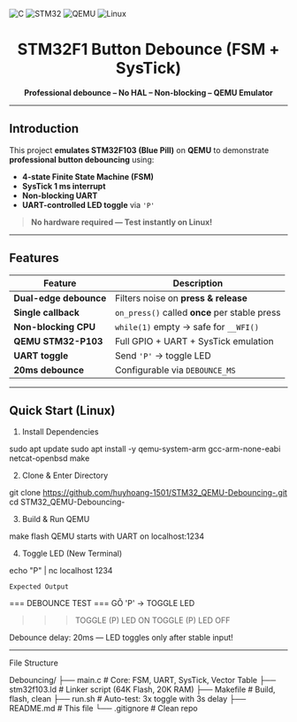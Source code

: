 ![C](https://img.shields.io/badge/C-00599C.svg?style=for-the-badge&logo=c&logoColor=white)
![STM32](https://img.shields.io/badge/STM32-F103-000000.svg?style=for-the-badge&logo=stmicroelectronics&logoColor=white)
![QEMU](https://img.shields.io/badge/QEMU-Emulator-FF6600.svg?style=for-the-badge&logo=qemu&logoColor=white)
![Linux](https://img.shields.io/badge/Linux-Ready-FCC624.svg?style=for-the-badge&logo=linux&logoColor=black)

<div align="center">
  <h1>STM32F1 Button Debounce (FSM + SysTick)</h1>
  <p><strong>Professional debounce – No HAL – Non-blocking – QEMU Emulator</strong></p>
</div>

---

## Introduction

This project **emulates STM32F103 (Blue Pill)** on **QEMU** to demonstrate **professional button debouncing** using:

- **4-state Finite State Machine (FSM)**
- **SysTick 1 ms interrupt**
- **Non-blocking UART**
- **UART-controlled LED toggle** via `'P'`

> **No hardware required — Test instantly on Linux!**

---

## Features

| Feature              | Description |
|----------------------|-----------|
| **Dual-edge debounce** | Filters noise on **press & release** |
| **Single callback**    | `on_press()` called **once** per stable press |
| **Non-blocking CPU**   | `while(1)` empty → safe for `__WFI()` |
| **QEMU STM32-P103**    | Full GPIO + UART + SysTick emulation |
| **UART toggle**        | Send `'P'` → toggle LED |
| **20ms debounce**      | Configurable via `DEBOUNCE_MS` |

---

## Quick Start (Linux)


1. Install Dependencies

sudo apt update
sudo apt install -y qemu-system-arm gcc-arm-none-eabi netcat-openbsd make

2. Clone & Enter Directory

git clone https://github.com/huyhoang-1501/STM32_QEMU-Debouncing-.git
cd STM32_QEMU-Debouncing-

3. Build & Run QEMU

make flash
QEMU starts with UART on localhost:1234

4. Toggle LED (New Terminal)

echo "P" | nc localhost 1234

    Expected Output
=== DEBOUNCE TEST ===
GÕ 'P' → TOGGLE LED 
>>> TOGGLE (P)
LED ON
>>> TOGGLE (P)
LED OFF

Debounce delay: 20ms — LED toggles only after stable input!

---

File Structure

Debouncing/
├── main.c              # Core: FSM, UART, SysTick, Vector Table
├── stm32f103.ld        # Linker script (64K Flash, 20K RAM)
├── Makefile            # Build, flash, clean
├── run.sh              # Auto-test: 3x toggle with 3s delay
├── README.md           # This file
└── .gitignore          # Clean repo
